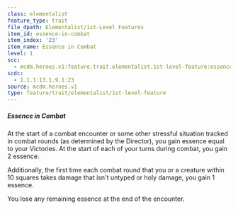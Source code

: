 ```yaml
---
class: elementalist
feature_type: trait
file_dpath: Elementalist/1st-Level Features
item_id: essence-in-combat
item_index: '23'
item_name: Essence in Combat
level: 1
scc:
  - mcdm.heroes.v1:feature.trait.elementalist.1st-level-feature:essence-in-combat
scdc:
  - 1.1.1:13.1.9.1:23
source: mcdm.heroes.v1
type: feature/trait/elementalist/1st-level-feature
---
```


##### Essence in Combat

At the start of a combat encounter or some other stressful situation tracked in combat rounds (as determined by the Director), you gain essence equal to your Victories. At the start of each of your turns during combat, you gain 2 essence.

Additionally, the first time each combat round that you or a creature within 10 squares takes damage that isn't untyped or holy damage, you gain 1 essence.

You lose any remaining essence at the end of the encounter.
